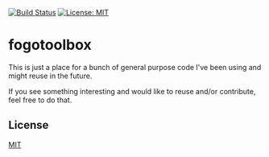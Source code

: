 [![Build Status](https://travis-ci.org/fogo/fogotoolbox.svg)](https://travis-ci.org/fogo/fogotoolbox)
[![License: MIT](https://img.shields.io/badge/License-MIT-yellow.svg)](https://opensource.org/licenses/MIT)

fogotoolbox
===========

This is just a place for a bunch of general purpose code I've been using and might reuse in the future.
 
If you see something interesting and would like to reuse and/or contribute, feel free to do that.

License
-------

[MIT](LICENSE)
